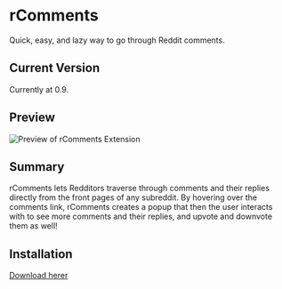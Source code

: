 rComments
=========

Quick, easy, and lazy way to go through Reddit comments.

## Current Version
Currently at 0.9.

## Preview
![Preview of rComments Extension](http://i.imgur.com/eCCXXrm.gif)

## Summary
rComments lets Redditors traverse through comments and their replies directly from the front pages of any subreddit. By hovering over the comments link, rComments creates a popup that then the user interacts with to see more comments and their replies, and upvote and downvote them as well! 

## Installation
[Download herer](http://iampueroo.github.io/rComments/)
